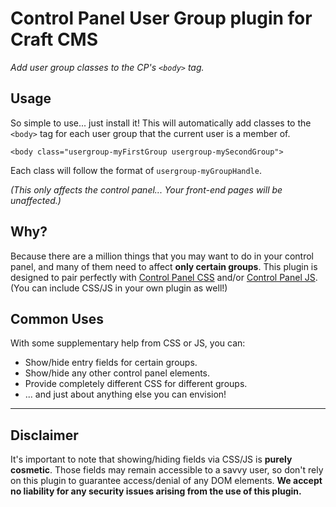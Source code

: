 Control Panel User Group plugin for Craft CMS
======================================

_Add user group classes to the CP's `<body>` tag._

## Usage

So simple to use... just install it! This will automatically add classes to the `<body>` tag for each user group that the current user is a member of.

    <body class="usergroup-myFirstGroup usergroup-mySecondGroup">
    
Each class will follow the format of `usergroup-myGroupHandle`.

_(This only affects the control panel... Your front-end pages will be unaffected.)_

## Why?

Because there are a million things that you may want to do in your control panel, and many of them need to affect **only certain groups**. This plugin is designed to pair perfectly with [Control Panel CSS](https://github.com/lindseydiloreto/craft-cpcss) and/or [Control Panel JS](https://github.com/lindseydiloreto/craft-cpjs). (You can include CSS/JS in your own plugin as well!)

## Common Uses

With some supplementary help from CSS or JS, you can:

 - Show/hide entry fields for certain groups.
 - Show/hide any other control panel elements.
 - Provide completely different CSS for different groups.
 - ... and just about anything else you can envision!

***

## Disclaimer

It's important to note that showing/hiding fields via CSS/JS is **purely cosmetic**. Those fields may remain accessible to a savvy user, so don't rely on this plugin to guarantee access/denial of any DOM elements. **We accept no liability for any security issues arising from the use of this plugin.**